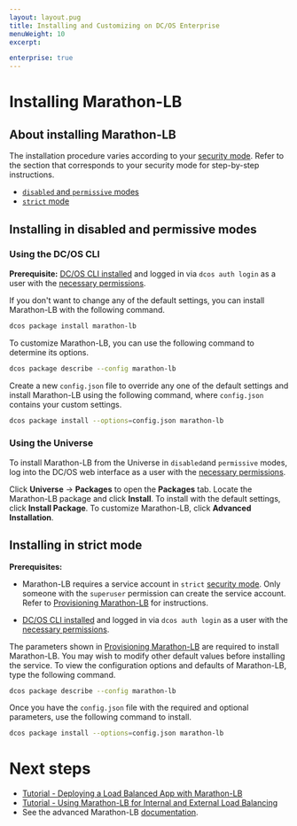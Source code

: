 ```yaml
---
layout: layout.pug
title: Installing and Customizing on DC/OS Enterprise
menuWeight: 10
excerpt:

enterprise: true
---
```


# Installing Marathon-LB

## About installing Marathon-LB

The installation procedure varies according to your [security mode](/1.8/administration/installing/ent/custom/configuration-parameters/#security). Refer to the section that corresponds to your security mode for step-by-step instructions.

- [`disabled` and `permissive` modes](#mlb-disabled-install)
- [`strict` mode](#mlb-strict-perm-install)

## <a name="mlb-disabled-install"></a>Installing in disabled and permissive modes

### Using the DC/OS CLI 

**Prerequisite:** [DC/OS CLI installed](/1.8/usage/cli/install/) and logged in via `dcos auth login` as a user with the [necessary permissions](/1.8/administration/id-and-access-mgt/ent/permissions/).

If you don't want to change any of the default settings, you can install Marathon-LB with the following command.

```bash
dcos package install marathon-lb
```

To customize Marathon-LB, you can use the following command to determine its options.

```bash
dcos package describe --config marathon-lb
```

Create a new `config.json` file to override any one of the default settings and install Marathon-LB using the following command, where `config.json` contains your custom settings.

```bash
dcos package install --options=config.json marathon-lb
```

### Using the Universe

To install Marathon-LB from the Universe in `disabled`and `permissive` modes, log into the DC/OS web interface as a user with the [necessary permissions](/1.8/administration/id-and-access-mgt/ent/permissions/).

Click **Universe** -> **Packages** to open the **Packages** tab. Locate the Marathon-LB package and click **Install**. To install with the default settings, click **Install Package**. To customize Marathon-LB, click **Advanced Installation**.

## <a name="mlb-strict-perm-install"></a>Installing in strict mode

**Prerequisites:** 

- Marathon-LB requires a service account in `strict` [security mode](/1.8/administration/installing/ent/custom/configuration-parameters/#security). Only someone with the `superuser` permission can create the service account. Refer to [Provisioning Marathon-LB](/1.8/administration/id-and-access-mgt/ent/service-auth/mlb-auth/) for instructions.

- [DC/OS CLI installed](/1.8/usage/cli/install/) and logged in via `dcos auth login` as a user with the [necessary permissions](/1.8/administration/id-and-access-mgt/ent/permissions/).

The parameters shown in [Provisioning Marathon-LB](/1.8/administration/id-and-access-mgt/ent/service-auth/mlb-auth/) are required to install Marathon-LB. You may wish to modify other default values before installing the service. To view the configuration options and defaults of Marathon-LB, type the following command.

```bash
dcos package describe --config marathon-lb
```

Once you have the `config.json` file with the required and optional parameters, use the following command to install.

```bash
dcos package install --options=config.json marathon-lb
```

# Next steps

- [Tutorial - Deploying a Load Balanced App with Marathon-LB](/1.8/usage/service-discovery/marathon-lb/marathon-lb-basic-tutorial/)
- [Tutorial - Using Marathon-LB for Internal and External Load Balancing](/1.8/usage/service-discovery/marathon-lb/marathon-lb-advanced-tutorial/)
- See the advanced Marathon-LB [documentation](/1.8/usage/service-discovery/marathon-lb/advanced/).

 [1]: /1.8/administration/installing/ent/
 [2]: /1.8/usage/cli/install/
 [3]: /1.8/administration/managing-aws/
 [4]: /1.8/administration/access-node/sshcluster/

